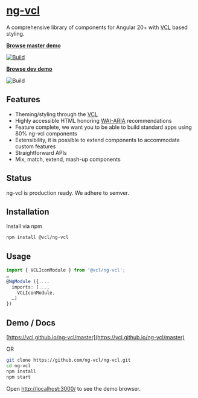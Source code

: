 # [ng-vcl](https://vcl.github.io/ng-vcl/master/)

A comprehensive library of components for Angular 20+ with [VCL](http://vcl.github.io/) based styling.

**[Browse master demo](https://vcl.github.io/ng-vcl/master)**

[![Build](https://github.com/vcl/ng-vcl/actions/workflows/build.yml/badge.svg)](https://github.com/vcl/ng-vcl/actions/workflows/build.yml)

**[Browse dev demo](https://vcl.github.io/ng-vcl/dev)**

![Build](https://github.com/vcl/ng-vcl/workflows/Build/badge.svg?branch=dev)

## Features

- Theming/styling through the [VCL](http://vcl.github.io/)
- Highly accessible HTML honoring [WAI-ARIA](https://www.w3.org/WAI/intro/aria) recommendations
- Feature complete, we want you to be able to build standard apps using 80% ng-vcl components
- Extensibility, it is possible to extend components to accommodate custom features
- Straightforward APIs
- Mix, match, extend, mash-up components

## Status

ng-vcl is production ready. We adhere to semver.

## Installation

Install via npm

```sh
npm install @vcl/ng-vcl
```

## Usage

```ts
import { VCLIconModule } from '@vcl/ng-vcl';
…
@NgModule ({....
  imports: [...,
    VCLIconModule,
  …]
})
```

## Demo / Docs

[https://vcl.github.io/ng-vcl/master](https://vcl.github.io/ng-vcl/master)

OR

```sh
git clone https://github.com/ng-vcl/ng-vcl.git
cd ng-vcl
npm install
npm start
```

Open [http://localhost:3000/](http://localhost:3000/) to see the demo browser.
